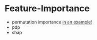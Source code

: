 
# Feature-Importance

- permutation importance
[in an example! ](https://sirwilliam254.github.io/Feature-Importance/feat.html)
- pdp
- shap
